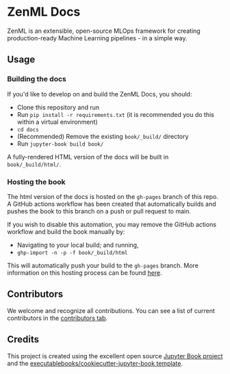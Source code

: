 # ZenML Docs

ZenML is an extensible, open-source MLOps framework for creating production-ready Machine Learning pipelines - in a simple way.

## Usage

### Building the docs

If you'd like to develop on and build the ZenML Docs, you should:

- Clone this repository and run
- Run `pip install -r requirements.txt` (it is recommended you do this within a virtual environment)
- `cd docs`
- (Recommended) Remove the existing `book/_build/` directory
- Run `jupyter-book build book/`

A fully-rendered HTML version of the docs will be built in `book/_build/html/`.

### Hosting the book

The html version of the docs is hosted on the `gh-pages` branch of this repo. A GitHub actions workflow has been created that automatically builds and pushes the book to this branch on a push or pull request to main.

If you wish to disable this automation, you may remove the GitHub actions workflow and build the book manually by:

- Navigating to your local build; and running,
- `ghp-import -n -p -f book/_build/html`

This will automatically push your build to the `gh-pages` branch. More information on this hosting process can be found [here](https://galdin.dev/blog/publishing-gitbook-to-github-pages/).

## Contributors

We welcome and recognize all contributions. You can see a list of current contributors in the [contributors tab](https://github.com/zenml-io/zenml_docs/graphs/contributors).

## Credits

This project is created using the excellent open source [Jupyter Book project](https://jupyterbook.org/) and the [executablebooks/cookiecutter-jupyter-book template](https://github.com/executablebooks/cookiecutter-jupyter-book).
